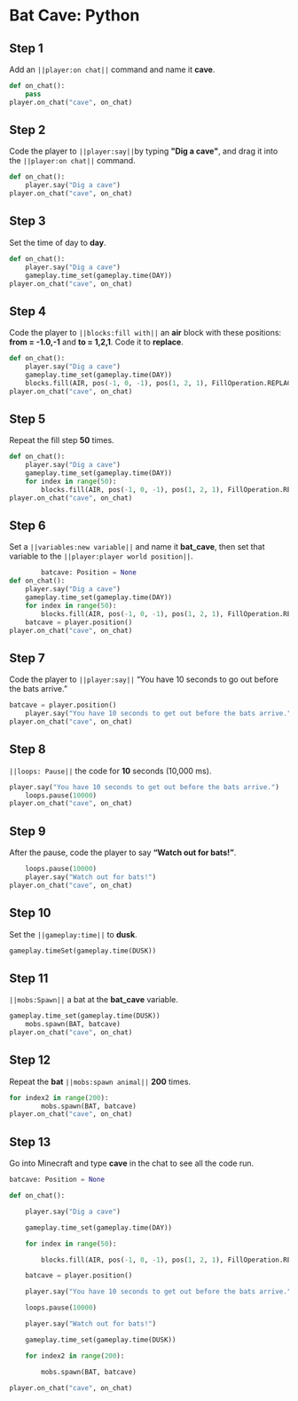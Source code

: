 # Bat Cave: Python

## Step 1
Add an ``||player:on chat||`` command and name it **cave**.

```python
def on_chat():
    pass
player.on_chat("cave", on_chat)
```

## Step 2

Code the player to  ``||player:say||``by typing **"Dig a cave"**, and drag it into the ``||player:on chat||`` command.

```python
def on_chat(): 
    player.say("Dig a cave") 
player.on_chat("cave", on_chat) 
```

## Step 3

Set the time of day to **day**.

```python
def on_chat(): 
    player.say("Dig a cave") 
    gameplay.time_set(gameplay.time(DAY)) 
player.on_chat("cave", on_chat) 
```

## Step 4

Code the player to ``||blocks:fill with||`` an **air** block with these positions: **from  = -1.0,-1** and **to = 1,2,1**. Code it to **replace**.

```python
def on_chat(): 
    player.say("Dig a cave") 
    gameplay.time_set(gameplay.time(DAY)) 
    blocks.fill(AIR, pos(-1, 0, -1), pos(1, 2, 1), FillOperation.REPLACE) 
player.on_chat("cave", on_chat) 
```

## Step 5

Repeat the fill step **50** times.

```python
def on_chat():
    player.say("Dig a cave")
    gameplay.time_set(gameplay.time(DAY))
    for index in range(50):
        blocks.fill(AIR, pos(-1, 0, -1), pos(1, 2, 1), FillOperation.REPLACE)
player.on_chat("cave", on_chat)
```

## Step 6

Set a ``||variables:new variable||`` and name it **bat_cave**, then set that variable to the  ``||player:player world position||``.

```python
        batcave: Position = None
def on_chat():
    player.say("Dig a cave")
    gameplay.time_set(gameplay.time(DAY))
    for index in range(50):
        blocks.fill(AIR, pos(-1, 0, -1), pos(1, 2, 1), FillOperation.REPLACE)
    batcave = player.position()
player.on_chat("cave", on_chat)
```

## Step 7

Code the player to ``||player:say||`` “You have 10 seconds to go out before the bats arrive.”

```python
batcave = player.position()
    player.say("You have 10 seconds to get out before the bats arrive.")
player.on_chat("cave", on_chat)
```

## Step 8

``||loops: Pause||`` the code for **10** seconds (10,000 ms).

```python
player.say("You have 10 seconds to get out before the bats arrive.")
    loops.pause(10000)
player.on_chat("cave", on_chat)
```

## Step 9

After the pause, code the player to say **“Watch out for bats!”**.

```python
    loops.pause(10000)
    player.say("Watch out for bats!")
player.on_chat("cave", on_chat)
```

## Step 10

Set the ``||gameplay:time||`` to **dusk**.

```python
gameplay.timeSet(gameplay.time(DUSK))
```

## Step 11

``||mobs:Spawn||`` a bat at the **bat_cave** variable.

```python
gameplay.time_set(gameplay.time(DUSK))
    mobs.spawn(BAT, batcave)
player.on_chat("cave", on_chat)
```

## Step 12

Repeat the **bat** ``||mobs:spawn animal||`` **200** times.

```python
for index2 in range(200):
        mobs.spawn(BAT, batcave)
player.on_chat("cave", on_chat)
```

## Step 13

Go into Minecraft and type **cave** in the chat to see all the code run.

```python
batcave: Position = None 

def on_chat(): 

    player.say("Dig a cave") 

    gameplay.time_set(gameplay.time(DAY)) 

    for index in range(50): 

        blocks.fill(AIR, pos(-1, 0, -1), pos(1, 2, 1), FillOperation.REPLACE) 

    batcave = player.position() 

    player.say("You have 10 seconds to get out before the bats arrive.") 

    loops.pause(10000) 

    player.say("Watch out for bats!") 

    gameplay.time_set(gameplay.time(DUSK)) 

    for index2 in range(200): 

        mobs.spawn(BAT, batcave) 

player.on_chat("cave", on_chat) 
```

